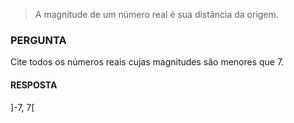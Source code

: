 > A magnitude de um número real é sua distância da
origem.

### PERGUNTA

Cite todos os números reais cujas magnitudes são
menores que 7.

#### RESPOSTA

]-7, 7[
